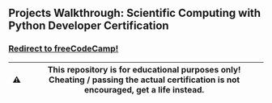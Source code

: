 ## Projects Walkthrough: Scientific Computing with Python Developer Certification
### [Redirect to freeCodeCamp!](https://www.freecodecamp.org/learn/scientific-computing-with-python/)

:warning: | This repository is for educational purposes only! Cheating / passing the actual certification is not encouraged, get a life instead.
---|---